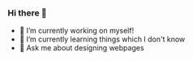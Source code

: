 ### Hi there 👋

- 🔭 I’m currently working on myself!
- 🌱 I’m currently learning things which I don't know
- 💬 Ask me about designing webpages
